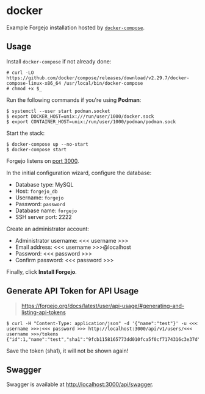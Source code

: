 # docker

Example Forgejo installation hosted by [`docker-compose`](https://github.com/docker/compose).

## Usage

Install `docker-compose` if not already done:

```command
# curl -LO https://github.com/docker/compose/releases/download/v2.29.7/docker-compose-linux-x86_64 /usr/local/bin/docker-compose
# chmod +x $_
```

Run the following commands if you're using **Podman**:

```command
$ systemctl --user start podman.socket
$ export DOCKER_HOST=unix:///run/user/1000/docker.sock
$ export CONTAINER_HOST=unix:/run/user/1000/podman/podman.sock
```

Start the stack:

```command
$ docker-compose up --no-start
$ docker-compose start
```

Forgejo listens on [port 3000](http://localhost:3000).

In the initial configuration wizard, configure the database:

- Database type: MySQL
- Host: `forgejo_db`
- Username: `forgejo`
- Password: `password`
- Database name: `forgejo`
- SSH server port: 2222

Create an administrator account:

- Administrator username: <<< username >>>
- Email address: <<< username >>>@localhost
- Password: <<< password >>>
- Confirm password: <<< password >>>

Finally, click **Install Forgejo**.

## Generate API Token for API Usage

> https://forgejo.org/docs/latest/user/api-usage/#generating-and-listing-api-tokens

```command
$ curl -H "Content-Type: application/json" -d '{"name":"test"}' -u <<< username >>>:<<< password >>> http://localhost:3000/api/v1/users/<<< username >>>/tokens
{"id":1,"name":"test","sha1":"9fcb1158165773dd010fca5f0cf7174316c3e37d","token_last_eight":"16c3e37d"}
```

Save the token (sha1), it will not be shown again!

## Swagger

Swagger is available at <http://localhost:3000/api/swagger>.
